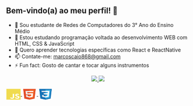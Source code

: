 ## Bem-vindo(a) ao meu perfil! 👋

- 🔭 Sou estudante de Redes de Computadores do 3° Ano do Ensino Médio 
- 🌱 Estou estudando programação voltada ao desenvolvimento WEB com HTML, CSS & JavaScript
- 🚀 Quero aprender tecnologias específicas como React e ReactNative
- 📫 Contate-me: marcoscaio868@gmail.com
- ⚡ Fun fact: Gosto de cantar e tocar alguns instrumentos 

<div align="center">
  <a href="https://github.com/marcosscaio">
  <img height="160em" src="https://github-readme-stats.vercel.app/api?username=marcosscaio&show_icons=true&theme=gotham&include_all_commits=true&count_private=true"/>
  <img height="160em" src="https://github-readme-stats.vercel.app/api/top-langs/?username=marcosscaio&layout=compact&langs_count=7&theme=gotham"/>
</div>
  
  <div style="display: inline_block"><br>
  <img align="center" alt="Marcos-Js" height="30" width="40" src="https://raw.githubusercontent.com/devicons/devicon/master/icons/javascript/javascript-plain.svg">
  <img align="center" alt="Marcos-HTML" height="30" width="40" src="https://raw.githubusercontent.com/devicons/devicon/master/icons/html5/html5-original.svg">
  <img align="center" alt="Marcos-CSS" height="30" width="40" src="https://raw.githubusercontent.com/devicons/devicon/master/icons/css3/css3-original.svg">
</div>
